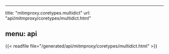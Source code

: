 
---
title: "mitmproxy.coretypes.multidict"
url: "api/mitmproxy/coretypes/multidict.html"

menu: api
---

{{< readfile file="/generated/api/mitmproxy/coretypes/multidict.html" >}}
